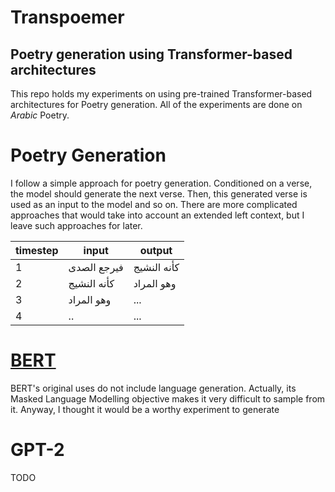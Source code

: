 # Transpoemer
## Poetry generation using Transformer-based architectures 

This repo holds my experiments on using pre-trained Transformer-based architectures for Poetry generation. All of the experiments are done on *Arabic* Poetry.

# Poetry Generation
I follow a simple approach for poetry generation. Conditioned on a verse, the model should generate the next verse. Then, this generated verse is used as an input to the model and so on. There are more complicated approaches that would take into account an extended left context, but I leave such approaches for later.

|  **timestep** | **input**  | **output**  |
|---|---|---|
| 1  | فيرجع الصدى  |  كأنه النشيج|
|  2 |  كأنه النشيج  |  وهو المراد |
|  3 |  وهو المراد |  ... |
|  4 |  .. |  ... |



# [BERT](https://github.com/google-research/bert)
BERT's original uses do not include language generation. Actually, its Masked Language Modelling objective makes it very difficult to sample from it. Anyway, I thought it would be a worthy experiment to generate 



# GPT-2
TODO



